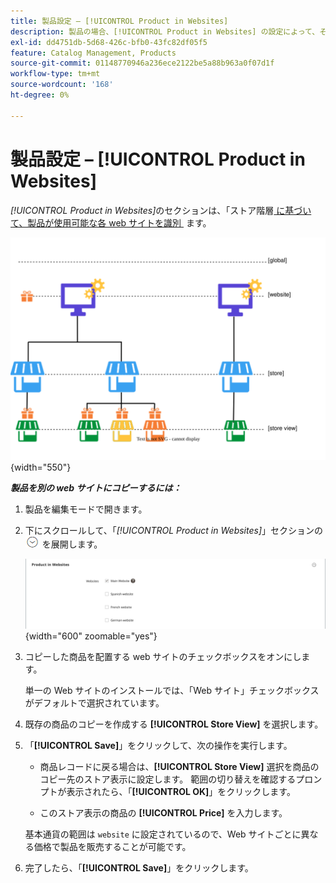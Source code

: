 ```yaml
---
title: 製品設定 – [!UICONTROL Product in Websites]
description: 製品の場合、[!UICONTROL Product in Websites] の設定によって、その製品が使用可能な各 web サイトが識別されます。
exl-id: dd4751db-5d68-426c-bfb0-43fc82df05f5
feature: Catalog Management, Products
source-git-commit: 01148770946a236ece2122be5a88b963a0f07d1f
workflow-type: tm+mt
source-wordcount: '168'
ht-degree: 0%

---
```


# 製品設定 – [!UICONTROL Product in Websites]

_[!UICONTROL Product in Websites]_&#x200B;のセクションは、「ストア階層 [&#x200B; に基づいて、製品が使用可能な各 web サイトを識別 &#x200B;](../stores-purchase/stores.md) ます。

![&#x200B; 製品 Web サイトのスコープ図 &#x200B;](./assets/scope-product-website.svg){width="550"}

**_製品を別の web サイトにコピーするには：_**

1. 製品を編集モードで開きます。

1. 下にスクロールして、「_[!UICONTROL Product in Websites]_」セクションの ![&#x200B; 展開セレクター &#x200B;](../assets/icon-display-expand.png) を展開します。

   ![Web サイト内の製品 &#x200B;](./assets/catalog-product-in-websites-multisite-main-french.png){width="600" zoomable="yes"}

1. コピーした商品を配置する web サイトのチェックボックスをオンにします。

   単一の Web サイトのインストールでは、「Web サイト」チェックボックスがデフォルトで選択されています。

1. 既存の商品のコピーを作成する **[!UICONTROL Store View]** を選択します。

1. 「**[!UICONTROL Save]**」をクリックして、次の操作を実行します。

   - 商品レコードに戻る場合は、**[!UICONTROL Store View]** 選択を商品のコピー先のストア表示に設定します。 範囲の切り替えを確認するプロンプトが表示されたら、「**[!UICONTROL OK]**」をクリックします。

   - このストア表示の商品の **[!UICONTROL Price]** を入力します。

   基本通貨の範囲は `website` に設定されているので、Web サイトごとに異なる価格で製品を販売することが可能です。

1. 完了したら、「**[!UICONTROL Save]**」をクリックします。
